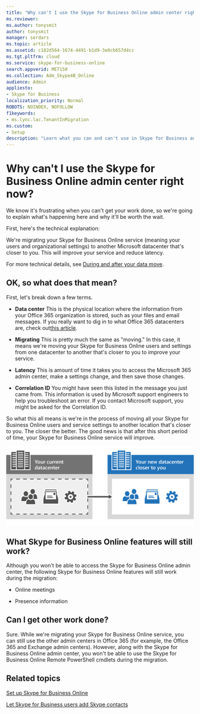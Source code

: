 ```yaml
---
title: "Why can't I use the Skype for Business Online admin center right now?"
ms.reviewer: 
ms.author: tonysmit
author: tonysmit
manager: serdars
ms.topic: article
ms.assetid: c182d564-1674-4491-b1d9-3e0cb657d4cc
ms.tgt.pltfrm: cloud
ms.service: skype-for-business-online
search.appverid: MET150
ms.collection: Adm_Skype4B_Online
audience: Admin
appliesto:
- Skype for Business
localization_priority: Normal
ROBOTS: NOINDEX, NOFOLLOW
f1keywords:
- ms.lync.lac.TenantInMigration
ms.custom:
- Setup
description: "Learn what you can and can't use in Skype for Business admin center, and other features when your service is being migrated to another Microsoft data center. "
---
```


# Why can't I use the Skype for Business Online admin center right now?

We know it's frustrating when you can't get your work done, so we're going to explain what's happening here and why it'll be worth the wait. 
  
First, here's the technical explanation:
  
We're migrating your Skype for Business Online service (meaning your users and organizational settings) to another Microsoft datacenter that's closer to you. This will improve your service and reduce latency. 
  
For more technical details, see [During and after your data move]( https://go.microsoft.com/fwlink/?LinkId=526418).
  
## OK, so what does that mean?

First, let's break down a few terms.
  
- **Data center** This is the physical location where the information from your Office 365 organization is stored, such as your files and email messages. If you really want to dig in to what Office 365 datacenters are, check out[this article](https://www.microsoft.com/online/legal/v2/?docid=25).
    
- **Migrating** This is pretty much the same as "moving." In this case, it means we're moving your Skype for Business Online users and settings from one datacenter to another that's closer to you to improve your service.
    
- **Latency** This is amount of time it takes you to access the Microsoft 365 admin center, make a settings change, and then save those changes.
    
- **Correlation ID** You might have seen this listed in the message you just came from. This information is used by Microsoft support engineers to help you troubleshoot an error. If you contact Microsoft support, you might be asked for the Correlation ID.
    
So what this all means is we're in the process of moving all your Skype for Business Online users and service settings to another location that's closer to you. The closer the better. The good news is that after this short period of time, your Skype for Business Online service will improve.
  
![Service Migration in Office 365](../images/77502071-36fe-4833-a5ff-3b9ca7676542.png)
  
## What Skype for Business Online features will still work?

Although you won't be able to access the Skype for Business Online admin center, the following Skype for Business Online features will still work during the migration:
  
- Online meetings
    
- Presence information
    
## Can I get other work done?

Sure. While we're migrating your Skype for Business Online service, you can still use the other admin centers in Office 365 (for example, the Office 365 and Exchange admin centers). However, along with the Skype for Business Online admin center, you won't be able to use the Skype for Business Online Remote PowerShell cmdlets during the migration. 
  
## Related topics
[Set up Skype for Business Online](set-up-skype-for-business-online.md)

[Let Skype for Business users add Skype contacts](let-skype-for-business-users-add-skype-contacts.md)

  
 

